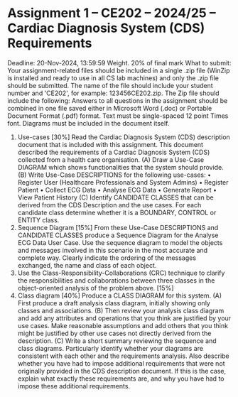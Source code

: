 # Assignment 1 – CE202 – 2024/25 – Cardiac Diagnosis System (CDS) Requirements
Deadline: 20-Nov-2024, 13:59:59
Weight. 20% of final mark
What to submit:
Your assignment-related files should be included in a single .zip file (WinZip is installed and
ready to use in all CS lab machines) and only the .zip file should be submitted. The name of
the file should include your student number and 'CE202', for example: 123456CE202.zip.
The Zip file should include the following: Answers to all questions in the assignment should
be combined in one file saved either in Microsoft Word (.doc) or Portable Document Format
(.pdf) format. Text must be single-spaced 12 point Times font. Diagrams must be included in
the document itself.
1. Use-cases [30%]
Read the Cardiac Diagnosis System (CDS) description document that is included with this
assignment. This document described the requirements of a Cardiac Diagnosis System (CDS)
collected from a health care organisation.
(A) Draw a Use-Case DIAGRAM which shows functionalities that the system should
provide.
(B) Write Use-Case DESCRIPTIONS for the following use-cases:
• Register User (Healthcare Professionals and System Admins)
• Register Patient
• Collect ECG Data
• Analyse ECG Data
• Generate Report
• View Patient History
(C) Identify CANDIDATE CLASSES that can be derived from the CDS Description and the
use cases. For each candidate class determine whether it is a BOUNDARY, CONTROL or
ENTITY class.
2. Sequence Diagram [15%]
From these Use-Case DESCRIPTIONS and CANDIDATE CLASSES produce a Sequence
Diagram for the Analyse ECG Data User Case. Use the sequence diagram to model the
objects and messages involved in this scenario in the most accurate and complete way.
Clearly indicate the ordering of the messages exchanged, the name and class of each object.
3. Use the Class-Responsibility-Collaborations (CRC) technique to clarify the
responsibilities and collaborations between three classes in the object-oriented analysis
of the problem above. [15%]
4. Class diagram [40%]
Produce a CLASS DIAGRAM for this system.
(A) First produce a draft analysis class diagram, initially showing only classes and
associations.
(B) Then review your analysis class diagram and add any attributes and operations
that you think are justified by your use cases. Make reasonable assumptions and add
others that you think might be justified by other use cases not directly derived from
the description.
(C) Write a short summary reviewing the sequence and class diagrams. Particularly
identify whether your diagrams are consistent with each other and the requirements
analysis. Also describe whether you have had to impose additional requirements that
were not originally provided in the CDS description document. If this is the case,
explain what exactly these requirements are, and why you have had to impose these
additional requirements. 
